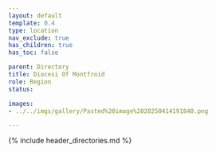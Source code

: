 ```yaml
---
layout: default
template: 0.4
type: location
nav_exclude: true
has_children: true
has_toc: false

parent: Directory
title: Diocesi Of Montfroid
role: Region
status: 

images: 
- ../../imgs/gallery/Pasted%20image%2020250414191840.png

---
```


{% include header_directories.md %}
